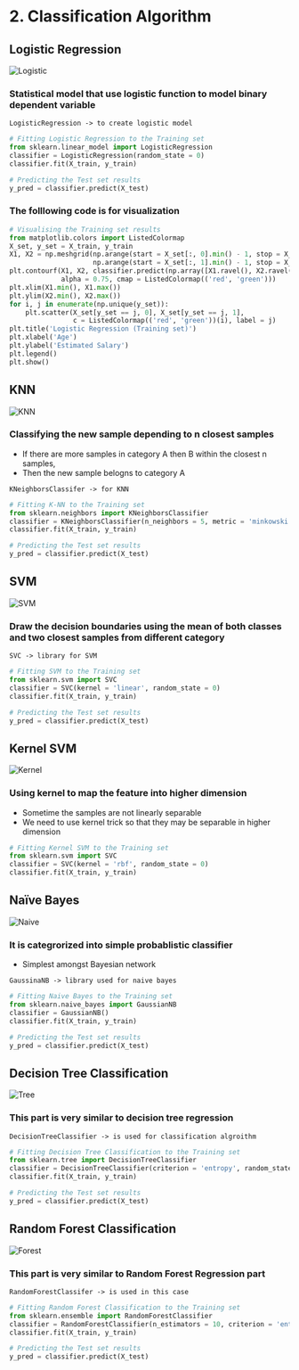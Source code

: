 #	2.	Classification Algorithm

## Logistic Regression

![Logistic](/2CA/Assets/Logistic.png)

### Statistical model that use logistic function to model binary dependent variable 

`LogisticRegression -> to create logistic model`

```python
# Fitting Logistic Regression to the Training set
from sklearn.linear_model import LogisticRegression
classifier = LogisticRegression(random_state = 0)
classifier.fit(X_train, y_train)

# Predicting the Test set results
y_pred = classifier.predict(X_test)
```

### The folllowing code is for visualization

```python
# Visualising the Training set results
from matplotlib.colors import ListedColormap
X_set, y_set = X_train, y_train
X1, X2 = np.meshgrid(np.arange(start = X_set[:, 0].min() - 1, stop = X_set[:, 0].max() + 1, step = 0.01),
                     np.arange(start = X_set[:, 1].min() - 1, stop = X_set[:, 1].max() + 1, step = 0.01))
plt.contourf(X1, X2, classifier.predict(np.array([X1.ravel(), X2.ravel()]).T).reshape(X1.shape),
             alpha = 0.75, cmap = ListedColormap(('red', 'green')))
plt.xlim(X1.min(), X1.max())
plt.ylim(X2.min(), X2.max())
for i, j in enumerate(np.unique(y_set)):
    plt.scatter(X_set[y_set == j, 0], X_set[y_set == j, 1],
                c = ListedColormap(('red', 'green'))(i), label = j)
plt.title('Logistic Regression (Training set)')
plt.xlabel('Age')
plt.ylabel('Estimated Salary')
plt.legend()
plt.show()
```

## KNN

![KNN](/2CA/Assets/KNN.png)

### Classifying the new sample depending to n closest samples
-	If there are more samples in category A then B within the closest n samples,
-	Then the new sample belogns to category A

`KNeighborsClassifer -> for KNN`

```python
# Fitting K-NN to the Training set
from sklearn.neighbors import KNeighborsClassifier
classifier = KNeighborsClassifier(n_neighbors = 5, metric = 'minkowski', p = 2)
classifier.fit(X_train, y_train)

# Predicting the Test set results
y_pred = classifier.predict(X_test)
```

## SVM

![SVM](/2CA/Assets/SVM.png)

### Draw the decision boundaries using the mean of both classes and two closest samples from different category

`SVC -> library for SVM`

```python
# Fitting SVM to the Training set
from sklearn.svm import SVC
classifier = SVC(kernel = 'linear', random_state = 0)
classifier.fit(X_train, y_train)

# Predicting the Test set results
y_pred = classifier.predict(X_test)
```

## Kernel SVM

![Kernel](/2CA/Assets/Kernel.png)

### Using kernel to map the feature into higher dimension
-	Sometime the samples are not linearly separable
-	We need to use kernel trick so that they may be separable in higher dimension

```python
# Fitting Kernel SVM to the Training set
from sklearn.svm import SVC
classifier = SVC(kernel = 'rbf', random_state = 0)
classifier.fit(X_train, y_train)
```

## Naïve Bayes

![Naive](/2CA/Assets/Naive.png)

### It is categrorized into simple probablistic classifier
-	Simplest amongst Bayesian network

`GaussinaNB -> library used for naive bayes`

```python
# Fitting Naive Bayes to the Training set
from sklearn.naive_bayes import GaussianNB
classifier = GaussianNB()
classifier.fit(X_train, y_train)

# Predicting the Test set results
y_pred = classifier.predict(X_test)
```

## Decision Tree Classification

![Tree](/2CA/Assets/Tree.png)

### This part is very similar to decision tree regression

`DecisionTreeClassifier -> is used for classification algroithm`

```python
# Fitting Decision Tree Classification to the Training set
from sklearn.tree import DecisionTreeClassifier
classifier = DecisionTreeClassifier(criterion = 'entropy', random_state = 0)
classifier.fit(X_train, y_train)

# Predicting the Test set results
y_pred = classifier.predict(X_test)
```

## Random Forest Classification

![Forest](/2CA/Assets/Forest.png)

### This part is very similar to Random Forest Regression part 

`RandomForestClassifer -> is used in this case`

```python
# Fitting Random Forest Classification to the Training set
from sklearn.ensemble import RandomForestClassifier
classifier = RandomForestClassifier(n_estimators = 10, criterion = 'entropy', random_state = 0)
classifier.fit(X_train, y_train)

# Predicting the Test set results
y_pred = classifier.predict(X_test)
```
